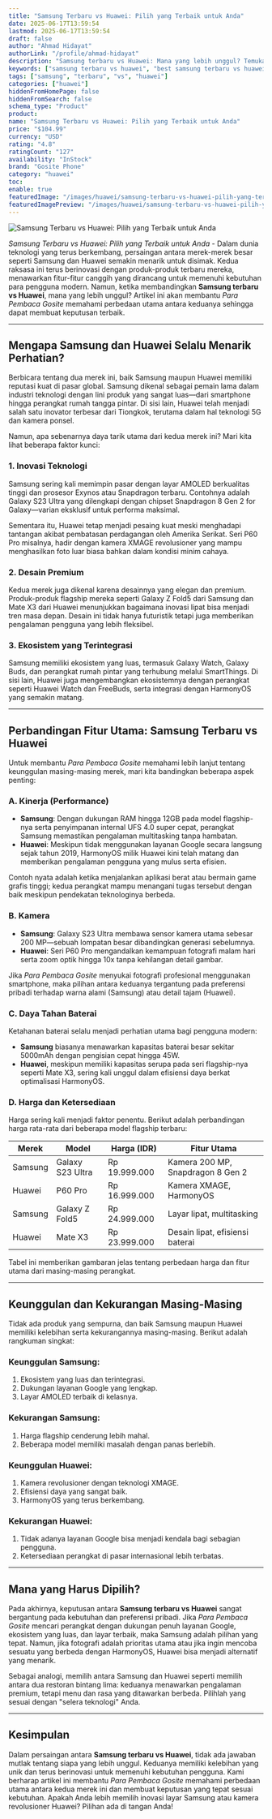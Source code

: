```yaml
---
title: "Samsung Terbaru vs Huawei: Pilih yang Terbaik untuk Anda"
date: 2025-06-17T13:59:54
lastmod: 2025-06-17T13:59:54
draft: false
author: "Ahmad Hidayat"
authorLink: "/profile/ahmad-hidayat"
description: "Samsung terbaru vs Huawei: Mana yang lebih unggul? Temukan perbandingan fitur, performa, dan harga untuk membantu Anda memilih smartphone terbaik!"
keywords: ["samsung terbaru vs huawei", "best samsung terbaru vs huawei", "samsung terbaru vs huawei guide"]
tags: ["samsung", "terbaru", "vs", "huawei"]
categories: ["huawei"]
hiddenFromHomePage: false
hiddenFromSearch: false
schema_type: "Product"
product:
name: "Samsung Terbaru vs Huawei: Pilih yang Terbaik untuk Anda"
price: "$104.99"
currency: "USD"
rating: "4.8"
ratingCount: "127"
availability: "InStock"
brand: "Gosite Phone"
category: "huawei"
toc:
enable: true
featuredImage: "/images/huawei/samsung-terbaru-vs-huawei-pilih-yang-terbaik-untuk-anda.jpg"
featuredImagePreview: "/images/huawei/samsung-terbaru-vs-huawei-pilih-yang-terbaik-untuk-anda.jpg"
---
```


![Samsung Terbaru vs Huawei: Pilih yang Terbaik untuk Anda](/images/huawei/samsung-terbaru-vs-huawei-pilih-yang-terbaik-untuk-anda.jpg)



*Samsung Terbaru vs Huawei: Pilih yang Terbaik untuk Anda* - Dalam dunia teknologi yang terus berkembang, persaingan antara merek-merek besar seperti Samsung dan Huawei semakin menarik untuk disimak. Kedua raksasa ini terus berinovasi dengan produk-produk terbaru mereka, menawarkan fitur-fitur canggih yang dirancang untuk memenuhi kebutuhan para pengguna modern. Namun, ketika membandingkan **Samsung terbaru vs Huawei**, mana yang lebih unggul? Artikel ini akan membantu *Para Pembaca Gosite* memahami perbedaan utama antara keduanya sehingga dapat membuat keputusan terbaik.

---

## Mengapa Samsung dan Huawei Selalu Menarik Perhatian?

Berbicara tentang dua merek ini, baik Samsung maupun Huawei memiliki reputasi kuat di pasar global. Samsung dikenal sebagai pemain lama dalam industri teknologi dengan lini produk yang sangat luas—dari smartphone hingga perangkat rumah tangga pintar. Di sisi lain, Huawei telah menjadi salah satu inovator terbesar dari Tiongkok, terutama dalam hal teknologi 5G dan kamera ponsel.

Namun, apa sebenarnya daya tarik utama dari kedua merek ini? Mari kita lihat beberapa faktor kunci:

### 1. Inovasi Teknologi
Samsung sering kali memimpin pasar dengan layar AMOLED berkualitas tinggi dan prosesor Exynos atau Snapdragon terbaru. Contohnya adalah Galaxy S23 Ultra yang dilengkapi dengan chipset Snapdragon 8 Gen 2 for Galaxy—varian eksklusif untuk performa maksimal.

Sementara itu, Huawei tetap menjadi pesaing kuat meski menghadapi tantangan akibat pembatasan perdagangan oleh Amerika Serikat. Seri P60 Pro misalnya, hadir dengan kamera XMAGE revolusioner yang mampu menghasilkan foto luar biasa bahkan dalam kondisi minim cahaya.

### 2. Desain Premium
Kedua merek juga dikenal karena desainnya yang elegan dan premium. Produk-produk flagship mereka seperti Galaxy Z Fold5 dari Samsung dan Mate X3 dari Huawei menunjukkan bagaimana inovasi lipat bisa menjadi tren masa depan. Desain ini tidak hanya futuristik tetapi juga memberikan pengalaman pengguna yang lebih fleksibel.

### 3. Ekosistem yang Terintegrasi
Samsung memiliki ekosistem yang luas, termasuk Galaxy Watch, Galaxy Buds, dan perangkat rumah pintar yang terhubung melalui SmartThings. Di sisi lain, Huawei juga mengembangkan ekosistemnya dengan perangkat seperti Huawei Watch dan FreeBuds, serta integrasi dengan HarmonyOS yang semakin matang.

---

## Perbandingan Fitur Utama: Samsung Terbaru vs Huawei

Untuk membantu *Para Pembaca Gosite* memahami lebih lanjut tentang keunggulan masing-masing merek, mari kita bandingkan beberapa aspek penting:

### A. Kinerja (Performance)
- **Samsung**: Dengan dukungan RAM hingga 12GB pada model flagship-nya serta penyimpanan internal UFS 4.0 super cepat, perangkat Samsung memastikan pengalaman multitasking tanpa hambatan.
- **Huawei**: Meskipun tidak menggunakan layanan Google secara langsung sejak tahun 2019, HarmonyOS milik Huawei kini telah matang dan memberikan pengalaman pengguna yang mulus serta efisien.

Contoh nyata adalah ketika menjalankan aplikasi berat atau bermain game grafis tinggi; kedua perangkat mampu menangani tugas tersebut dengan baik meskipun pendekatan teknologinya berbeda.

### B. Kamera
- **Samsung**: Galaxy S23 Ultra membawa sensor kamera utama sebesar 200 MP—sebuah lompatan besar dibandingkan generasi sebelumnya.
- **Huawei**: Seri P60 Pro mengandalkan kemampuan fotografi malam hari serta zoom optik hingga 10x tanpa kehilangan detail gambar.

Jika *Para Pembaca Gosite* menyukai fotografi profesional menggunakan smartphone, maka pilihan antara keduanya tergantung pada preferensi pribadi terhadap warna alami (Samsung) atau detail tajam (Huawei).

### C. Daya Tahan Baterai
Ketahanan baterai selalu menjadi perhatian utama bagi pengguna modern:
- **Samsung** biasanya menawarkan kapasitas baterai besar sekitar 5000mAh dengan pengisian cepat hingga 45W.
- **Huawei**, meskipun memiliki kapasitas serupa pada seri flagship-nya seperti Mate X3, sering kali unggul dalam efisiensi daya berkat optimalisasi HarmonyOS.

### D. Harga dan Ketersediaan
Harga sering kali menjadi faktor penentu. Berikut adalah perbandingan harga rata-rata dari beberapa model flagship terbaru:

| Merek       | Model           | Harga (IDR)        | Fitur Utama                     |
|-------------|-----------------|--------------------|----------------------------------|
| Samsung     | Galaxy S23 Ultra| Rp 19.999.000      | Kamera 200 MP, Snapdragon 8 Gen 2|
| Huawei      | P60 Pro         | Rp 16.999.000      | Kamera XMAGE, HarmonyOS          |
| Samsung     | Galaxy Z Fold5  | Rp 24.999.000      | Layar lipat, multitasking         |
| Huawei      | Mate X3         | Rp 23.999.000      | Desain lipat, efisiensi baterai   |

Tabel ini memberikan gambaran jelas tentang perbedaan harga dan fitur utama dari masing-masing perangkat.

---

## Keunggulan dan Kekurangan Masing-Masing

Tidak ada produk yang sempurna, dan baik Samsung maupun Huawei memiliki kelebihan serta kekurangannya masing-masing. Berikut adalah rangkuman singkat:

### Keunggulan Samsung:
1. Ekosistem yang luas dan terintegrasi.
2. Dukungan layanan Google yang lengkap.
3. Layar AMOLED terbaik di kelasnya.

### Kekurangan Samsung:
1. Harga flagship cenderung lebih mahal.
2. Beberapa model memiliki masalah dengan panas berlebih.

### Keunggulan Huawei:
1. Kamera revolusioner dengan teknologi XMAGE.
2. Efisiensi daya yang sangat baik.
3. HarmonyOS yang terus berkembang.

### Kekurangan Huawei:
1. Tidak adanya layanan Google bisa menjadi kendala bagi sebagian pengguna.
2. Ketersediaan perangkat di pasar internasional lebih terbatas.

---

## Mana yang Harus Dipilih?

Pada akhirnya, keputusan antara **Samsung terbaru vs Huawei** sangat bergantung pada kebutuhan dan preferensi pribadi. Jika *Para Pembaca Gosite* mencari perangkat dengan dukungan penuh layanan Google, ekosistem yang luas, dan layar terbaik, maka Samsung adalah pilihan yang tepat. Namun, jika fotografi adalah prioritas utama atau jika ingin mencoba sesuatu yang berbeda dengan HarmonyOS, Huawei bisa menjadi alternatif yang menarik.

Sebagai analogi, memilih antara Samsung dan Huawei seperti memilih antara dua restoran bintang lima: keduanya menawarkan pengalaman premium, tetapi menu dan rasa yang ditawarkan berbeda. Pilihlah yang sesuai dengan "selera teknologi" Anda.

---

## Kesimpulan

Dalam persaingan antara **Samsung terbaru vs Huawei**, tidak ada jawaban mutlak tentang siapa yang lebih unggul. Keduanya memiliki kelebihan yang unik dan terus berinovasi untuk memenuhi kebutuhan pengguna. Kami berharap artikel ini membantu *Para Pembaca Gosite* memahami perbedaan utama antara kedua merek ini dan membuat keputusan yang tepat sesuai kebutuhan. Apakah Anda lebih memilih inovasi layar Samsung atau kamera revolusioner Huawei? Pilihan ada di tangan Anda!
